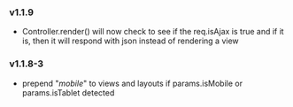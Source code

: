 ### v1.1.9
- Controller.render() will now check to see if the req.isAjax is true and if it is, then it will respond with json instead of rendering a view

### v1.1.8-3
- prepend "_mobile_" to views and layouts if params.isMobile or params.isTablet detected
